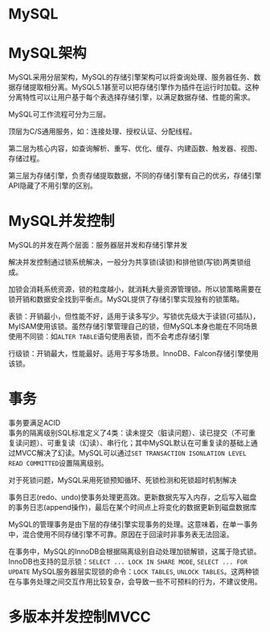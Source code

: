 # MySQL

# MySQL架构
MySQL采用分层架构，MySQL的存储引擎架构可以将查询处理、服务器任务、数据存储提取相分离。MySQL5.1甚至可以把存储引擎作为插件在运行时加载。这种分离特性可以让用户基于每个表选择存储引擎，以满足数据存储、性能的需求。

MySQL可工作流程可分为三层。

顶层为C/S通用服务，如：连接处理、授权认证、分配线程。

第二层为核心内容，如查询解析、重写、优化、缓存、内建函数、触发器、视图、存储过程。

第三层为存储引擎，负责存储提取数据，不同的存储引擎有自己的优劣，存储引擎API隐藏了不用引擎的区别。

# MySQL并发控制
MySQL的并发在两个层面：服务器层并发和存储引擎并发

解决并发控制通过锁系统解决，一般分为共享锁(读锁)和排他锁(写锁)两类锁组成。

加锁会消耗系统资源，锁的粒度越小，就消耗大量资源管理锁。所以锁策略需要在锁开销和数据安全找到平衡点。MySQL提供了存储引擎实现独有的锁策略。

表锁：开销最小，但性能不好，适用于读多写少。写锁优先级大于读锁(可插队)，MyISAM使用该锁。虽然存储引擎管理自己的锁，但MySQL本身也能在不同场景使用不同锁：如`ALTER TABLE`语句使用表锁，而不会考虑存储引擎

行级锁：开销最大，性能最好。适用于写多场景。InnoDB、Falcon存储引擎使用该锁。
# 事务
事务要满足ACID<br>
事务的隔离级别SQL标准定义了4类：读未提交（脏读问题）、读已提交（不可重复读问题）、可重复读（幻读）、串行化；其中MySQL默认在可重复读的基础上通过MVCC解决了幻读。MySQL可以通过`SET TRANSACTION ISONLATION LEVEL READ COMMITTED`设置隔离级别。

对于死锁问题，MySQL采用死锁预知循环、死锁检测和死锁超时机制解决

事务日志(redo、undo)使事务处理更高效。更新数据先写入内存，之后写入磁盘的事务日志(append操作)，最后在某个时间点上将变化的数据更新到磁盘数据库

MySQL的管理事务是由下层的存储引擎实现事务的处理。这意味着，在单一事务中，混合使用不同存储引擎不可靠。原因在于回滚时非事务表无法回滚。

在事务中，MySQL的InnoDB会根据隔离级别自动处理加锁解锁，这属于隐式锁。InnoDB也支持的显示锁：`SELECT ... LOCK IN SHARE MODE`, `SELECT ... FOR UPDATE`
MySQL服务器层实现锁的命令：`LOCK TABLES`, `UNLOCK TABLES`。这两种锁在与事务处理之间交互作用比较复杂，会导致一些不可预料的行为，不建议使用。

# 多版本并发控制MVCC

